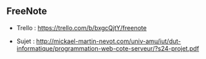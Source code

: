 ## FreeNote

* Trello : https://trello.com/b/bxgcQjtY/freenote

* Sujet : http://mickael-martin-nevot.com/univ-amu/iut/dut-informatique/programmation-web-cote-serveur/?s24-projet.pdf